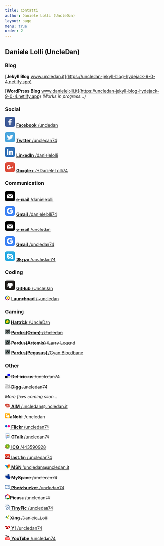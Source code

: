 ```yaml
---
title: Contatti
author: Daniele Lolli (UncleDan)
layout: page
menu: true
order: 2
---
```


## Daniele Lolli (UncleDan)

### Blog

[**Jekyll Blog** www.uncledan.it](https://uncledan-jekyll-blog-hydejack-9-0-4.netlify.app)

[**WordPress Blog** www.danielelolli.it](https://uncledan-jekyll-blog-hydejack-9-0-4.netlify.app) *(Works in progress...)*

### Social

![Facebook](/uploads/socicon/32/facebook.png) [**Facebook** /uncledan](http://facebook.com/uncledan)

![Twitter](/uploads/socicon/32/twitter.png) [**Twitter** /uncledan74](http://www.twitter.com/uncledan74)

![LinkedIn](/uploads/socicon/32/linkedin.png) [**LinkedIn** /danielelolli](http://www.linkedin.com/in/danielelolli)

![Google+](/uploads/2011/06/googleplus.png) [**Google+** /+DanieleLolli74](https://plus.google.com/+DanieleLolli74)

### Communication
![e-mail](/uploads/socicon/32/mail.png) [**e-mail** /danielelolli](mailto:posta@danielelolli.it)

![Gmail](/uploads/2011/06/google.png) [**Gmail** /danielelolli74](mailto:danielelolli74@gmail.com)

![e-mail](/uploads/socicon/32/mail.png) [**e-mail** /uncledan](mailto:uncledan@uncledan.it)

![Gmail](/uploads/2011/06/google.png) [**Gmail** /uncledan74](mailto:uncledan74@gmail.com)

![Skype](/uploads/socicon/32/skype.png) [**Skype** /uncledan74](skype:uncledan74?chat)

### Coding
![GitHub](/uploads/socicon/32/github.png) [**GitHub** /UncleDan](https://github.com/UncleDan)

![Launchpad](/uploads/2011/06/launchpad.png) [**Launchpad** /~uncledan](https://launchpad.net/~uncledan)

### Gaming

![Hattrick](/uploads/showyourself_images/hattrick.png) [**Hattrick** /UncleDan](http://www.hattrick.org/Club/Manager/?userId=2195308)
 
~~![Pardus(Orion)](/uploads/showyourself_images/pardus_orion.png) [**Pardus(Orion)** /Uncledan](http://orion.pardus.at/sendmsg.php?to=Uncledan)~~

~~![Pardus(Artemis)](/uploads/showyourself_images/pardus_artemis.png) [**Pardus(Artemis)** /Larry Legend](http://artemis.pardus.at/sendmsg.php?to=Larry%20Legend)~~

~~![Pardus(Pegasus)](/uploads/showyourself_images/pardus_artemis.png) [**Pardus(Pegasus)** /Cyan Bloodbane](http://pegasus.pardus.at/sendmsg.php?to=Cyan%20Bloodbane)~~


### Other
  
~~![Del.icio.us](/uploads/showyourself_images/delicious.png) **Del.icio.us** /uncledan74~~
  
~~![Digg](/uploads/showyourself_images/digg.png) **Digg** /uncledan74~~

*More fixes coming soon...*

<a rel="me communication" href="aim:GoIM?screenname=uncledan@uncledan.it" target="_blank"><img src="/uploads/showyourself_images/aim.png" alt="AIM" /> **AIM** /uncledan@uncledan.it</a>
  
~~<img src="/uploads/showyourself_images/anobii.png" alt="aNobii" width="16" height="16" />**aNobii** /uncledan~~
  
<a rel="me photos" href="http://www.flickr.com/photos/uncledan74" target="_blank"><img src="/uploads/showyourself_images/flickr.png" alt="Flickr" /> **Flickr** /uncledan74</a>
  
<a rel="me communication" href="gtalk:chat?jid=uncledan74@gmail.com" target="_blank"><img src="/uploads/showyourself_images/google-talk.png" alt="GTalk" /> **GTalk** /uncledan74</a>
  
<a rel="me communication" href="#" target="_blank"><img src="/uploads/showyourself_images/icq.png" alt="ICQ" /> **ICQ** /443590928</a>
  
<a rel="me news" href="http://www.lastfm.it/user/uncledan74" target="_blank"><img src="/uploads/2011/10/lastfm.png" alt="last.fm" /> **last.fm** /uncledan74</a>
  
<a rel="me communication" href="msnim:chat?contact=uncledan@uncledan.it" target="_blank"><img src="/uploads/showyourself_images/msn.png" alt="MSN" /> **MSN** /uncledan@uncledan.it</a>
  
~~<img src="/uploads/showyourself_images/myspace.png" alt="MySpace" /> **MySpace** /uncledan74~~
  
<a rel="me photos" href="http://s689.photobucket.com/albums/vv254/uncledan74/" target="_blank"><img src="/uploads/showyourself_images/photobucket.png" alt="Photobucket" width="16" height="16" /> **Photobucket** /uncledan74</a>
  
~~<img src="/uploads/showyourself_images/picasa.png" alt="Picasa" width="16" height="16" />**Picasa** /uncledan74~~
  
<a rel="me photos" href="http://tinypic.com/uncledan74" target="_blank"><img src="/uploads/showyourself_images/tinypics.png" alt="TinyPic" width="16" height="16" /> **TinyPic** /uncledan74</a>
  
~~<img src="/uploads/showyourself_images/xing.png" alt="Xing" width="16" height="16" />**Xing** /Daniele_Lolli~~
  
<a rel="me communication" href="ymsgr:sendim?uncledan74" target="_blank"><img src="/uploads/showyourself_images/yahoo.png" alt="Yahoo! Messenger" /> **Y!** /uncledan74</a>
  
<a rel="me video" href="http://www.youtube.com/uncledan74" target="_blank"><img src="/uploads/showyourself_images/youtube.png" alt="YouTube" /> **YouTube** /uncledan74</a>
